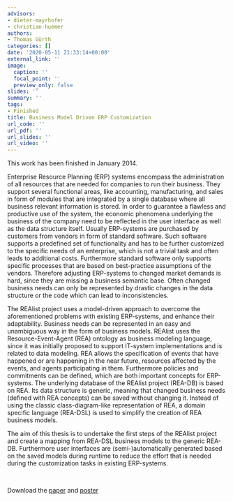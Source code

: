 ```yaml
---
advisors:
- dieter-mayrhofer
- christian-huemer
authors:
- Thomas Gürth
categories: []
date: '2020-05-11 21:33:14+00:00'
external_link: ''
image:
  caption: ''
  focal_point: ''
  preview_only: false
slides: ''
summary: ''
tags:
- Finished
title: Business Model Driven ERP Customization
url_code: ''
url_pdf: ''
url_slides: ''
url_video: ''
---
```


This work has been finished in January 2014.

Enterprise Resource Planning (ERP) systems encompass the administration of all resources that are needed for companies to run their business. They support several functional areas, like accounting, manufacturing, and sales in form of modules that are integrated by a single database where all business relevant information is stored. In order to guarantee a flawless and productive use of the system, the economic phenomena underlying the business of the company need to be reflected in the user interface as well as the data structure itself. Usually ERP-systems are purchased by customers from vendors in form of standard software. Such software supports a predefined set of functionality and has to be further customized to the specific needs of an enterprise, which is not a trivial task and often leads to additional costs. Furthermore standard software only supports specific processes that are based on best-practice assumptions of the vendors. Therefore adjusting ERP-systems to changed market demands is hard, since they are missing a business semantic base. Often changed business needs can only be represented by drastic changes in the data structure or the code which can lead to inconsistencies.

The REAlist project uses a model-driven approach to overcome the aforementioned problems with existing ERP-systems, and enhance their adaptability. Business needs can be represented in an easy and unambiguous way in the form of business models. REAlist uses the Resource-Event-Agent (REA) ontology as business modeling language, since it was initially proposed to support IT-system implementations and is related to data modeling. REA allows the specification of events that have happened or are happening in the near future, resources affected by the events, and agents participating in them. Furthermore policies and commitments can be defined, which are both important concepts for ERP-systems. The underlying database of the REAlist project (REA-DB) is based on REA. Its data structure is generic, meaning that changed business needs (defined with REA concepts) can be saved without changing it. Instead of using the classic class-diagram-like representation of REA, a domain specific language (REA-DSL) is used to simplify the creation of REA business models.

The aim of this thesis is to undertake the first steps of the REAlist project and create a mapping from REA-DSL business models to the generic REA-DB. Furthermore user interfaces are (semi-)automatically generated based on the saved models during runtime to reduce the effort that is needed during the customization tasks in existing ERP-systems.

&nbsp;

 Download the [paper](https://www.big.tuwien.ac.at/app/uploads/2016/10/Gürth_paper.pdf) and [poster](https://www.big.tuwien.ac.at/app/uploads/2016/10/Gürth_poster.pdf)
